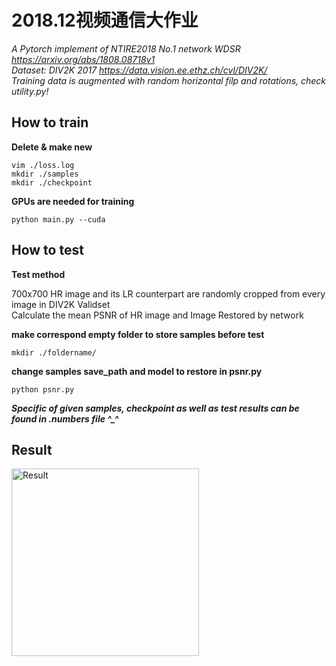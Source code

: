 # 2018.12视频通信大作业

*A Pytorch implement of NTIRE2018 No.1 network WDSR https://arxiv.org/abs/1808.08718v1* \
*Dataset: DIV2K 2017 https://data.vision.ee.ethz.ch/cvl/DIV2K/* \
*Training data is augmented with random horizontal filp and rotations, check utility.py!*

## How to train
**Delete & make new**
```
vim ./loss.log
mkdir ./samples
mkdir ./checkpoint
```

**GPUs are needed for training**
```
python main.py --cuda
```

## How to test
**Test method**

700x700 HR image and its LR counterpart are randomly cropped from every image in DIV2K Validset  \
Calculate the mean PSNR of HR image and Image Restored by network

**make correspond empty folder to store samples before test**
```
mkdir ./foldername/
```

**change samples save_path and model to restore in psnr.py**
```
python psnr.py
```

***Specific  of given samples, checkpoint as well as test results can be found in .numbers file ^_^***

## Result
<img src="https://raw.githubusercontent.com/SJHNJU/WDSR/master/samples/res.png" width=300 alt='Result'>
